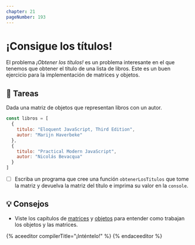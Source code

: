 ```yaml
---
chapter: 21
pageNumber: 193
---
```

# ¡Consigue los títulos&excl;

El problema _¡Obtener los títulos!_ es un problema interesante en el que tenemos que obtener el título de una lista de libros. Este es un buen ejercicio para la implementación de matrices y objetos.

## 📝 Tareas

Dada una matriz de objetos que representan libros con un autor.

```javascript
const libros = [
  {
    titulo: "Eloquent JavaScript, Third Edition",
    autor: "Marijn Haverbeke"
  },
  {
    titulo: "Practical Modern JavaScript",
    autor: "Nicolás Bevacqua"
  }
]
```

- [ ] Escriba un programa que cree una función `obtenerLosTitulos` que tome la matriz y devuelva la matriz del título e imprima su valor en la `console`.

## 💡 Consejos

- Viste los capítulos de [matrices](../arrays/) y [objetos](../objects/) para entender como trabajan los objetos y las matrices.

{% aceeditor compilerTitle="¡Inténtelo!" %}
{% endaceeditor %}

